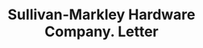 ---
doi: 10.7916/D8FB6F3H
date_other: '1924'
date_other_textual: '1924'
form: correspondence
genre:
- Letters (correspondence)
name:
- Sullivan-Markley Hardware Company
object_in_context_url: https://biggert.cul.columbia.edu/items/view/ave_biggert_01555
subject_hierarchical_geographic:
- Greenville, South Carolina, United States
subject_name:
- Sullivan-Markley Hardware Company
title: Sullivan-Markley Hardware Company. Letter
sort_title: Sullivan-Markley Hardware Company. Letter
call_number: ave_biggert_01555
coordinates:
- 34.84444444444445,-82.38555555555556
pid: ave_biggert_01555
identifiers: ave_biggert_01555
thumbnail: https://derivativo-1.library.columbia.edu/iiif/2/ldpd:343977/full/!256,256/0/native.jpg
permalink: "/biggert/ave_biggert_01555/"
layout: iiif-image-page
---